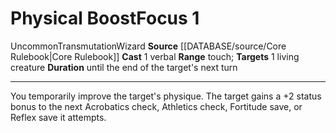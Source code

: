 ﻿---
actions: '[one-action]'
area: null
bloodline: null
component:
- Verbal
cost: null
deity: null
domain: null
duration: until the end of the target's next turn
element: null
heighten: null
heighten_level: '1'
id: '533'
lesson: null
level: '1'
mystery: null
name: Physical Boost
patron_theme: null
range: touch
rarity: Uncommon
requirement: null
rus_type_level: null
saving_throw: null
school: Transmutation
source: '[[DATABASE/source/Core Rulebook|Core Rulebook]]'
target: 1 living creature
tradition: null
trait:
- '[[DATABASE/trait/Transmutation|Transmutation]]'
- '[[DATABASE/trait/Uncommon|Uncommon]]'
- '[[DATABASE/trait/Wizard|Wizard]]'
trigger: null
type: Focus

---
# Physical Boost<span class="item-type">Focus 1</span>

<span class="trait-uncommon item-trait">Uncommon</span><span class="item-trait">Transmutation</span><span class="item-trait">Wizard</span>
**Source** [[DATABASE/source/Core Rulebook|Core Rulebook]] 
**Cast** <span class="action-icon">1</span> verbal
**Range** touch; **Targets** 1 living creature
**Duration** until the end of the target's next turn

---
You temporarily improve the target's physique. The target gains a +2 status bonus to the next Acrobatics check, Athletics check, Fortitude save, or Reflex save it attempts.